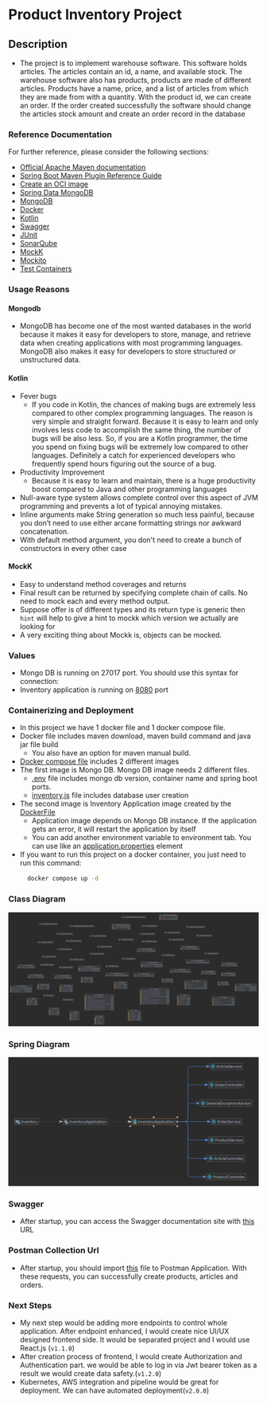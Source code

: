# Product Inventory Project

## Description
* The project is to implement warehouse software. This software holds articles. The articles contain an id, a name, and available stock. The warehouse software also has products, products are made of different articles. Products have a name,
  price, and a list of articles from which they are made from with a quantity. With the product id, we can create an order. If the order
  created successfully the software should change the articles stock amount and create an order record in the database

### Reference Documentation
For further reference, please consider the following sections:

* [Official Apache Maven documentation](https://maven.apache.org/guides/index.html)
* [Spring Boot Maven Plugin Reference Guide](https://docs.spring.io/spring-boot/docs/3.0.3/maven-plugin/reference/html/)
* [Create an OCI image](https://docs.spring.io/spring-boot/docs/3.0.3/maven-plugin/reference/html/#build-image)
* [Spring Data MongoDB](https://docs.spring.io/spring-boot/docs/3.0.3/reference/htmlsingle/#data.nosql.mongodb)
* [MongoDB](https://www.mongodb.com/docs/manual/reference/)
* [Docker](https://docs.docker.com/reference)
* [Kotlin](https://kotlinlang.org/docs/home.html)
* [Swagger](https://swagger.io/docs)
* [JUnit](https://junit.org/junit5/docs/current/user-guide/)
* [SonarQube](https://docs.sonarqube.org/latest)
* [MockK](https://mockk.io)
* [Mockito](https://javadoc.io/doc/org.mockito/mockito-core/latest/org/mockito/Mockito.html)
* [Test Containers](https://www.testcontainers.org)

### Usage Reasons
#### Mongodb
* MongoDB has become one of the most wanted databases in the world because it makes it easy for developers to store, 
manage, and retrieve data when creating applications with most programming languages. MongoDB also makes it easy for developers 
to store structured or unstructured data.

#### Kotlin
* Fever bugs
  * If you code in Kotlin, the chances of making bugs are extremely less compared to other complex programming languages. 
  The reason is very simple and straight forward. Because it is easy to learn and only involves less code to accomplish the same thing, 
  the number of bugs will be also less. So, if you are a Kotlin programmer, the time you spend on fixing bugs will be extremely low compared 
  to other languages. Definitely a catch for experienced developers who frequently spend hours figuring out the source of a bug.
* Productivity Improvement
  * Because it is easy to learn and maintain, there is a huge productivity boost compared to Java and other programming languages
* Null-aware type system allows complete control over this aspect of JVM programming and prevents a lot of typical annoying mistakes.
* Inline arguments make String generation so much less painful, because you don’t need to use either arcane formatting strings nor awkward concatenation.
* With default method argument, you don't need to create a bunch of constructors in every other case

#### MockK
* Easy to understand method coverages and returns
* Final result can be returned by specifying complete chain of calls. No need to mock each and every method output.
* Suppose offer is of different types and its return type is generic then `hint` will help to give a hint to mockk 
which version we actually are looking for
* A very exciting thing about Mockk is, objects can be mocked.

### Values
* Mongo DB is running on 27017 port. You should use this syntax for connection:
* Inventory application is running on [8080](http://localhost:8080) port


### Containerizing and Deployment
* In this project we have 1 docker file and 1 docker compose file.
* Docker file includes maven download, maven build command and java jar file build
  * You also have an option for maven manual build.
* [Docker compose file](docker-compose.yml) includes 2 different images
* The first image is Mongo DB. Mongo DB image needs 2 different files.
  * [.env](.env) file includes mongo db version, container name and spring boot ports.
  * [inventory.js](inventory.js) file includes database user creation
* The second image is Inventory Application image created by the [DockerFile](Dockerfile)
  * Application image depends on Mongo DB instance. If the application gets an error, it will restart the application by itself
  * You can add another environment variable to environment tab. 
  You can use like an [application.properties](src/main/resources/application.properties) element
* If you want to run this project on a docker container, you just need to run this command:
  ```bash 
    docker compose up -d
  ```
### Class Diagram
![class diagram](src/main/resources/inventory-class-diagram.png)

### Spring Diagram
![spring diagram](src/main/resources/inventory-spring-diagram.png)


### Swagger
* After startup, you can access the Swagger documentation site with [this](http://localhost:8080/swagger-ui.html) URL

### Postman Collection Url
* After startup, you should import [this](src/main/resources/Inventory%20Collection.postman_collection.json) file to Postman Application.
  With these requests, you can successfully create products, articles and orders.

### Next Steps
* My next step would be adding more endpoints to control whole application. After endpoint enhanced, 
I would create nice UI/UX designed frontend side. It would be separated project and I would use React.js (```v1.1.0```)
* After creation process of frontend, I would create Authorization and Authentication part. we would be able to
  log in via Jwt bearer token as a result we would create data safety.(```v1.2.0```)
* Kubernetes, AWS integration and pipeline would be great for deployment. We can have automated deployment(```v2.0.0```)

